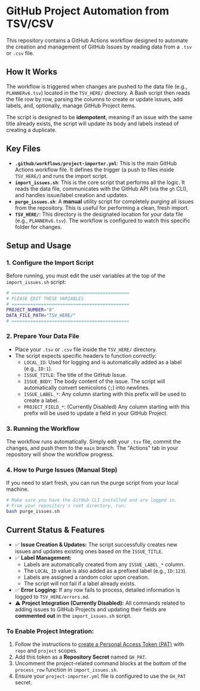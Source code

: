 # GitHub Project Automation from TSV/CSV

This repository contains a GitHub Actions workflow designed to automate the creation and management of GitHub Issues by reading data from a `.tsv` or `.csv` file.

## How It Works

The workflow is triggered when changes are pushed to the data file (e.g., `PLANNERv6.tsv`) located in the `TSV_HERE/` directory. A Bash script then reads the file row by row, parsing the columns to create or update issues, add labels, and, optionally, manage GitHub Project items.

The script is designed to be **idempotent**, meaning if an issue with the same title already exists, the script will update its body and labels instead of creating a duplicate.

## Key Files

  * **`.github/workflows/project-importer.yml`**: This is the main GitHub Actions workflow file. It defines the trigger (a push to files inside `TSV_HERE/`) and runs the import script.
  * **`import_issues.sh`**: This is the core script that performs all the logic. It reads the data file, communicates with the GitHub API (via the `gh` CLI), and handles issue/label creation and updates.
  * **`purge_issues.sh`**: A **manual** utility script for completely purging all issues from the repository. This is useful for performing a clean, fresh import.
  * **`TSV_HERE/`**: This directory is the designated location for your data file (e.g., `PLANNERv6.tsv`). The workflow is configured to watch this specific folder for changes.

## Setup and Usage

### 1\. Configure the Import Script

Before running, you must edit the user variables at the top of the `import_issues.sh` script:

```bash
# ============================================
# PLEASE EDIT THESE VARIABLES
# ============================================
PROJECT_NUMBER="8"
DATA_FILE_PATH="TSV_HERE/"
# ============================================
```

### 2\. Prepare Your Data File

  * Place your `.tsv` or `.csv` file inside the `TSV_HERE/` directory.
  * The script expects specific headers to function correctly:
      * `LOCAL_ID`: Used for logging and is automatically added as a label (e.g., `ID:1`).
      * `ISSUE_TITLE`: The title of the GitHub Issue.
      * `ISSUE_BODY`: The body content of the issue. The script will automatically convert semicolons (`;`) into newlines.
      * `ISSUE_LABEL_*`: Any column starting with this prefix will be used to create a label.
      * `PROJECT_FIELD_*`: (Currently Disabled) Any column starting with this prefix will be used to update a field in your GitHub Project.

### 3\. Running the Workflow

The workflow runs automatically. Simply edit your `.tsv` file, commit the changes, and push them to the `main` branch. The "Actions" tab in your repository will show the workflow progress.

### 4\. How to Purge Issues (Manual Step)

If you need to start fresh, you can run the purge script from your local machine.

```bash
# Make sure you have the GitHub CLI installed and are logged in.
# From your repository's root directory, run:
bash purge_issues.sh
```

## Current Status & Features

  * ✅ **Issue Creation & Updates:** The script successfully creates new issues and updates existing ones based on the `ISSUE_TITLE`.
  * ✅ **Label Management:**
      * Labels are automatically created from any `ISSUE_LABEL_*` column.
      * The `LOCAL_ID` value is also added as a prefixed label (e.g., `ID:123`).
      * Labels are assigned a random color upon creation.
      * The script will not fail if a label already exists.
  * ✅ **Error Logging:** If any row fails to process, detailed information is logged to `TSV_HERE/errors.md`.
  * ⚠️ **Project Integration (Currently Disabled):** All commands related to adding issues to GitHub Projects and updating their fields are **commented out** in the `import_issues.sh` script.

### To Enable Project Integration:

1.  Follow the instructions to [create a Personal Access Token (PAT)](https://docs.github.com/en/authentication/keeping-your-account-and-data-secure/managing-your-personal-access-tokens) with `repo` and `project` scopes.
2.  Add this token as a **Repository Secret** named `GH_PAT`.
3.  Uncomment the project-related command blocks at the bottom of the `process_row` function in `import_issues.sh`.
4.  Ensure your `project-importer.yml` file is configured to use the `GH_PAT` secret.
